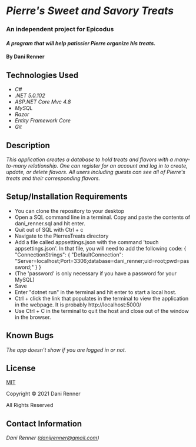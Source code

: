 # _Pierre's Sweet and Savory Treats_
### An independent project for Epicodus

#### _A program that will help patissier Pierre organize his treats._

#### By Dani Renner

## Technologies Used

* _C#_
* _.NET 5.0.102_
* _ASP.NET Core Mvc 4.8_
* _MySQL_
* _Razor_
* _Entity Framework Core_
* _Git_

## Description

_This application creates a database to hold treats and flavors with a many-to-many relationship. One can register for an account and log in to create, update, or delete flavors. All users including guests can see all of Pierre's treats and their corresponding flavors._

## Setup/Installation Requirements

* You can clone the repository to your desktop
* Open a SQL command line in a terminal. Copy and paste the contents of dani_renner.sql and hit enter.
* Quit out of SQL with Ctrl + c
* Navigate to the PierresTreats directory
* Add a file called appsettings.json with the command 'touch appsettings.json'. In that file, you will need to add the following code:
{
  "ConnectionStrings": {
      "DefaultConnection": "Server=localhost;Port=3306;database=dani_renner;uid=root;pwd=password;"
  }
}
* (The 'password' is only necessary if you have a password for your MySQL)
* Save
* Enter "dotnet run" in the terminal and hit enter to start a local host. 
* Ctrl + click the link that populates in the terminal to view the application in the webpage. It is probably http://localhost:5000/
* Use Ctrl + C in the terminal to quit the host and close out of the window in the browser.

## Known Bugs
 _The app doesn't show if you are logged in or not._

## License

[MIT](https://opensource.org/licenses/MIT)

Copyright © 2021 Dani Renner

All Rights Reserved

## Contact Information

_Dani Renner (danijrenner@gmail.com)_
